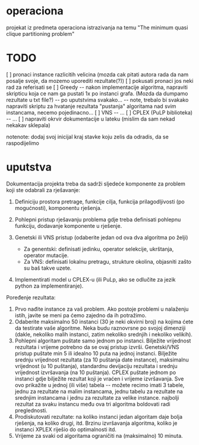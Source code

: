 # operaciona
projekat iz predmeta operaciona istrazivanja na temu "The minimum quasi clique partitioning problem"

# TODO
[ ] pronaci instance razlicitih velicina (mozda cak pitati autora rada da nam posalje svoje, da mozemo uporediti rezultate(?))
[ ] pokusati pronaci jos neki rad za referisati se
[ ] Greedy -- nakon implementacije algoritma, napraviti skripticu koja ce nam ga pustati 1x po instanci grafa. (Mozda da dumpamo rezultate u txt file?) -- po uputstvima svakako...
    -- note, trebalo bi svakako napraviti skriptu za hvatanje rezultata "pustanja" algoritama nad svim instancama, necemo pojedinacno...
[ ] VNS -- ...
[ ] CPLEX (PuLP biblioteka) -- ...
[ ] napraviti okrvir dokumentacije u lateku (mislim da sam nekad nekakav sklepala)

notenote: dodaj svoj inicijal kraj stavke koju zelis da odradis, da se raspodijelimo


# uputstva 
Dokumentacija projekta treba da sadrži sljedeće komponente za problem koji ste odabrali za rješavanje:

1) Definiciju prostora pretrage, funkcije cilja, funkcija prilagodljivosti (po mogućnosti), komponentu rješenja.

2) Pohlepni pristup rješavanju problema gdje treba definisati  pohlepnu funkciju, dodavanje komponente u rješenje.

3) Genetski ili VNS pristup (odaberite jedan od ova dva algoritma po želji)
     - Za genentski: definisati jedinku, operator selekcije, ukrštanja, operator mutacije.
     - Za VNS: definisati lokalnu pretragu, strukture okolina, objasniti zašto su baš takve uzete.

4) Implementirati model u CPLEX-u (ili PuLp, ako se odlučite za jezik python za implementiranje).

Poređenje rezultata:

1) Prvo nađite instance za vaš problem. Ako postoje problemi u nalaženju istih, javite se meni pa ćemo zajedno da ih potražimo.
2) Odaberite maksimalno 50 instanci (30 je neki okvirni broj) na kojima ćete da testirate vaše algoritme. Neka budu raznovrsne po svojoj dimenziji (dakle, nekoliko  malih instanci, zatim nekoliko srednjih i  nekoliko velikih).
3) Pohlepni algoritam puštate samo jednom po instanci. Bilježite  vrijednost rezultata i vrijeme potrebno da se ovaj pristup izvrši. 
Genetski/VNS pristup puštate min 5 ili idealno 10 puta na jednoj instanci. Bilježite srednju vrijednost rezultata (za 10 puštanja date instance), maksimalnu  vrijednost (u 10 puštanja), standardnu devijaciju rezultata i srednju  vrijednost izvršavanja (na 10 puštanja). CPLEX puštate jednom po  instanci gdje bilježite rezultat koji je vraćen i vrijeme izvršavanja.  Sve ovo prikažite u jednoj (ili više) tabela -- možete recimo imati 3 tabele, jednu za rezultate na malim instancama, jednu tabelu za  rezultate na srednjim instancama i jednu za rezultate za velike instance. najbolji rezultat za svaku instancu među ova tri algoritma  boldovati radi preglednosti.
4) Prodiskutovati rezultate: na koliko instanci jedan algoritam daje bolja rješenja, na koliko drugi, itd.  Brzinu izvršavanja algoritma, koliko je instanci XPLEX riješio do optimalnosti itd.
5) Vrijeme za svaki od algoritama ograničiti na (maksimalno) 10 minuta. 

